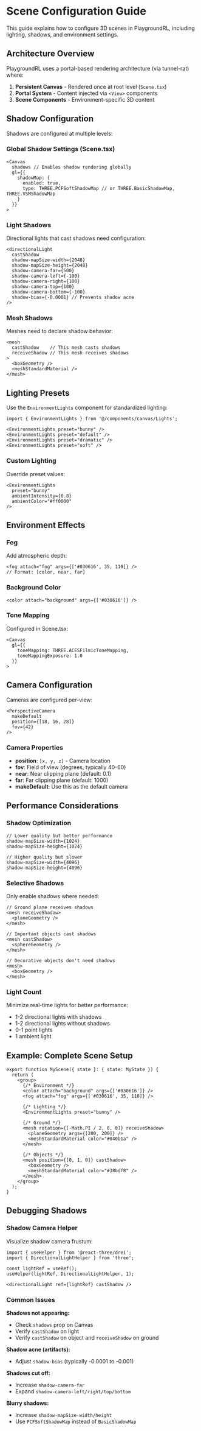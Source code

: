# Scene Configuration Guide

This guide explains how to configure 3D scenes in PlaygroundRL, including lighting, shadows, and environment settings.

## Architecture Overview

PlaygroundRL uses a portal-based rendering architecture (via tunnel-rat) where:

1. **Persistent Canvas** - Rendered once at root level (`Scene.tsx`)
2. **Portal System** - Content injected via `<View>` components
3. **Scene Components** - Environment-specific 3D content

## Shadow Configuration

Shadows are configured at multiple levels:

### Global Shadow Settings (Scene.tsx)

```tsx
<Canvas
  shadows // Enables shadow rendering globally
  gl={{ 
    shadowMap: {
      enabled: true,
      type: THREE.PCFSoftShadowMap // or THREE.BasicShadowMap, THREE.VSMShadowMap
    }
  }}
>
```

### Light Shadows

Directional lights that cast shadows need configuration:

```tsx
<directionalLight
  castShadow
  shadow-mapSize-width={2048}
  shadow-mapSize-height={2048}
  shadow-camera-far={500}
  shadow-camera-left={-100}
  shadow-camera-right={100}
  shadow-camera-top={100}
  shadow-camera-bottom={-100}
  shadow-bias={-0.0001} // Prevents shadow acne
/>
```

### Mesh Shadows

Meshes need to declare shadow behavior:

```tsx
<mesh
  castShadow    // This mesh casts shadows
  receiveShadow // This mesh receives shadows
>
  <boxGeometry />
  <meshStandardMaterial />
</mesh>
```

## Lighting Presets

Use the `EnvironmentLights` component for standardized lighting:

```tsx
import { EnvironmentLights } from '@/components/canvas/Lights';

<EnvironmentLights preset="bunny" />
<EnvironmentLights preset="default" />
<EnvironmentLights preset="dramatic" />
<EnvironmentLights preset="soft" />
```

### Custom Lighting

Override preset values:

```tsx
<EnvironmentLights 
  preset="bunny"
  ambientIntensity={0.8}
  ambientColor="#ff0000"
/>
```

## Environment Effects

### Fog

Add atmospheric depth:

```tsx
<fog attach="fog" args={['#030616', 35, 110]} />
// Format: [color, near, far]
```

### Background Color

```tsx
<color attach="background" args={['#030616']} />
```

### Tone Mapping

Configured in Scene.tsx:

```tsx
<Canvas
  gl={{
    toneMapping: THREE.ACESFilmicToneMapping,
    toneMappingExposure: 1.0
  }}
>
```

## Camera Configuration

Cameras are configured per-view:

```tsx
<PerspectiveCamera
  makeDefault
  position={[18, 16, 28]}
  fov={42}
/>
```

### Camera Properties

- **position**: `[x, y, z]` - Camera location
- **fov**: Field of view (degrees, typically 40-60)
- **near**: Near clipping plane (default: 0.1)
- **far**: Far clipping plane (default: 1000)
- **makeDefault**: Use this as the default camera

## Performance Considerations

### Shadow Optimization

```tsx
// Lower quality but better performance
shadow-mapSize-width={1024}
shadow-mapSize-height={1024}

// Higher quality but slower
shadow-mapSize-width={4096}
shadow-mapSize-height={4096}
```

### Selective Shadows

Only enable shadows where needed:

```tsx
// Ground plane receives shadows
<mesh receiveShadow>
  <planeGeometry />
</mesh>

// Important objects cast shadows
<mesh castShadow>
  <sphereGeometry />
</mesh>

// Decorative objects don't need shadows
<mesh>
  <boxGeometry />
</mesh>
```

### Light Count

Minimize real-time lights for better performance:

- 1-2 directional lights with shadows
- 1-2 directional lights without shadows
- 0-1 point lights
- 1 ambient light


## Example: Complete Scene Setup

```tsx
export function MyScene({ state }: { state: MyState }) {
  return (
    <group>
      {/* Environment */}
      <color attach="background" args={['#030616']} />
      <fog attach="fog" args={['#030616', 35, 110]} />

      {/* Lighting */}
      <EnvironmentLights preset="bunny" />

      {/* Ground */}
      <mesh rotation={[-Math.PI / 2, 0, 0]} receiveShadow>
        <planeGeometry args={[200, 200]} />
        <meshStandardMaterial color="#040b1a" />
      </mesh>

      {/* Objects */}
      <mesh position={[0, 1, 0]} castShadow>
        <boxGeometry />
        <meshStandardMaterial color="#38bdf8" />
      </mesh>
    </group>
  );
}
```

## Debugging Shadows

### Shadow Camera Helper

Visualize shadow camera frustum:

```tsx
import { useHelper } from '@react-three/drei';
import { DirectionalLightHelper } from 'three';

const lightRef = useRef();
useHelper(lightRef, DirectionalLightHelper, 1);

<directionalLight ref={lightRef} castShadow />
```

### Common Issues

**Shadows not appearing:**

- Check `shadows` prop on Canvas
- Verify `castShadow` on light
- Verify `castShadow` on object and `receiveShadow` on ground

**Shadow acne (artifacts):**

- Adjust `shadow-bias` (typically -0.0001 to -0.001)

**Shadows cut off:**

- Increase `shadow-camera-far`
- Expand `shadow-camera-left/right/top/bottom`

**Blurry shadows:**

- Increase `shadow-mapSize-width/height`
- Use `PCFSoftShadowMap` instead of `BasicShadowMap`
